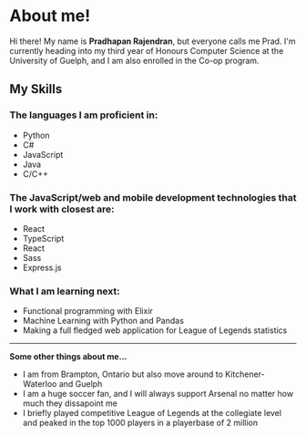 # About me!

Hi there! My name is <strong>Pradhapan Rajendran</strong>, but everyone calls me Prad. I'm currently heading into my third year of Honours Computer Science 
at the University of Guelph, and I am also enrolled in the Co-op program.

## My Skills
### The languages I am proficient in:
<ul>
  <li>Python</li>
  <li>C#</li>
  <li>JavaScript</li>
  <li>Java</li>
  <li>C/C++</li>
</ul>

### The JavaScript/web and mobile development technologies that I work with closest are:
<ul>
  <li>React</li>
  <li>TypeScript</li>
  <li>React</li>
  <li>Sass</li>
  <li>Express.js</li>
</ul>

### What I am learning next:
<ul>
  <li>Functional programming with Elixir</li>
  <li>Machine Learning with Python and Pandas</li>
  <li>Making a full fledged web application for League of Legends statistics</li>
</ul>

<hr>

<strong>Some other things about me...</strong>
<ul>
  <li>I am from Brampton, Ontario but also move around to Kitchener-Waterloo and Guelph</li>
  <li>I am a huge soccer fan, and I will always support Arsenal no matter how much they dissapoint me</li>
  <li>I briefly played competitive League of Legends at the collegiate level and peaked in the top 1000 players in a playerbase of 2 million</li>
</ul>



<!---
pradhapanr/pradhapanr is a ✨ special ✨ repository because its `README.md` (this file) appears on your GitHub profile.
You can click the Preview link to take a look at your changes.
--->
